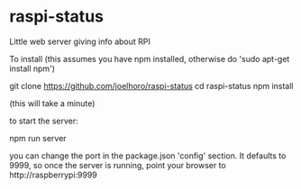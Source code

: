 # raspi-status
Little web server giving info about RPI

To install (this assumes you have npm installed, otherwise do 'sudo apt-get install npm')

git clone https://github.com/joelhoro/raspi-status
cd raspi-status
npm install

(this will take a minute)

to start the server:

npm run server

you can change the port in the package.json 'config' section. It defaults to 9999, so once the server is running, point your browser to http://raspberrypi:9999



